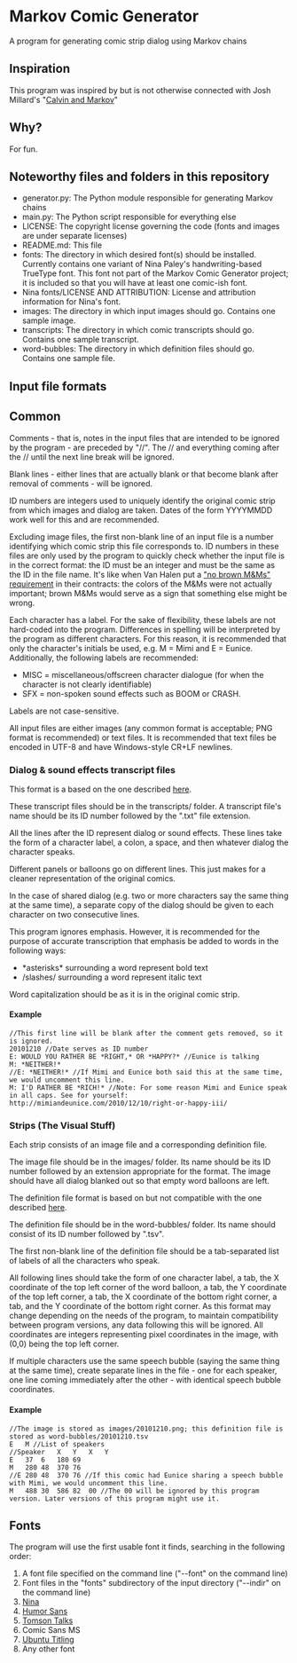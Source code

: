# Markov Comic Generator
A program for generating comic strip dialog using Markov chains

## Inspiration
This program was inspired by but is not otherwise connected with Josh Millard's "[Calvin and Markov](http://www.joshmillard.com/markov/calvin/)"

## Why?
For fun.

## Noteworthy files and folders in this repository
* generator.py: The Python module responsible for generating Markov chains
* main.py: The Python script responsible for everything else
* LICENSE: The copyright license governing the code (fonts and images are under separate licenses)
* README.md: This file
* fonts: The directory in which desired font(s) should be installed. Currently contains one variant of Nina Paley's handwriting-based TrueType font. This font not part of the Markov Comic Generator project; it is included so that you will have at least one comic-ish font.
* Nina fonts/LICENSE AND ATTRIBUTION: License and attribution information for Nina's font.
* images: The directory in which input images should go. Contains one sample image.
* transcripts: The directory in which comic transcripts should go. Contains one sample transcript.
* word-bubbles: The directory in which definition files should go. Contains one sample file.

## Input file formats
## Common
Comments - that is, notes in the input files that are intended to be ignored by the program - are preceded by "//". The // and everything coming after the // until the next line break will be ignored.

Blank lines - either lines that are actually blank or that become blank after removal of comments - will be ignored.

ID numbers are integers used to uniquely identify the original comic strip from which images and dialog are taken. Dates of the form YYYYMMDD work well for this and are recommended.

Excluding image files, the first non-blank line of an input file is a number identifying which comic strip this file corresponds to. ID numbers in these files are only used by the program to quickly check whether the input file is in the correct format: the ID must be an integer and must be the same as the ID in the file name. It's like when Van Halen put a ["no brown M&Ms" requirement](http://www.snopes.com/music/artists/vanhalen.asp) in their contracts: the colors of the M&Ms were not actually important; brown M&Ms would serve as a sign that something else might be wrong.

Each character has a label. For the sake of flexibility, these labels are not hard-coded into the program. Differences in spelling will be interpreted by the program as different characters. For this reason, it is recommended that only the character's initials be used, e.g. M = Mimi and E = Eunice. Additionally, the following labels are recommended:

* MISC = miscellaneous/offscreen character dialogue (for when the character is not clearly identifiable)
* SFX = non-spoken sound effects such as BOOM or CRASH.

Labels are not case-sensitive.

All input files are either images (any common format is acceptable; PNG format is recommended) or text files. It is recommended that text files be encoded in UTF-8 and have Windows-style CR+LF newlines.

### Dialog & sound effects transcript files
This format is a based on the one described [here](http://www.joshmillard.com/2015/07/06/wanna-help-edit-calvin-and-hobbes-transcripts/).

These transcript files should be in the transcripts/ folder. A transcript file's name should be its ID number followed by the ".txt" file extension.

All the lines after the ID represent dialog or sound effects. These lines take the form of a character label, a colon, a space, and then whatever dialog the character speaks.

Different panels or balloons go on different lines. This just makes for a cleaner representation of the original comics.

In the case of shared dialog (e.g. two or more characters say the same thing at the same time), a separate copy of the dialog should be given to each character on two consecutive lines.

This program ignores emphasis. However, it is recommended for the purpose of accurate transcription that emphasis be added to words in the following ways:

* \*asterisks\* surrounding a word represent bold text
* /slashes/ surrounding a word represent italic text

Word capitalization should be as it is in the original comic strip.

#### Example
	//This first line will be blank after the comment gets removed, so it is ignored.
	20101210 //Date serves as ID number
	E: WOULD YOU RATHER BE *RIGHT,* OR *HAPPY?* //Eunice is talking
	M: *NEITHER!*
	//E: *NEITHER!* //If Mimi and Eunice both said this at the same time, we would uncomment this line.
	M: I'D RATHER BE *RICH!* //Note: For some reason Mimi and Eunice speak in all caps. See for yourself: http://mimiandeunice.com/2010/12/10/right-or-happy-iii/

### Strips (The Visual Stuff)
Each strip consists of an image file and a corresponding definition file.

The image file should be in the images/ folder. Its name should be its ID number followed by an extension appropriate for the format. The image should have all dialog blanked out so that empty word balloons are left.

The definition file format is based on but not compatible with the one described [here](http://www.joshmillard.com/2015/07/06/calvin-and-markov/).

The definition file should be in the word-bubbles/ folder. Its name should consist of its ID number followed by ".tsv".

The first non-blank line of the definition file should be a tab-separated list of labels of all the characters who speak.

All following lines should take the form of one character label, a tab, the X coordinate of the top left corner of the word balloon, a tab, the Y coordinate of the top left corner, a tab, the X coordinate of the bottom right corner, a tab, and the Y coordinate of the bottom right corner. As this format may change depending on the needs of the program, to maintain compatibility between program versions, any data following this will be ignored. All coordinates are integers representing pixel coordinates in the image, with (0,0) being the top left corner.

If multiple characters use the same speech bubble (saying the same thing at the same time), create separate lines in the file - one for each speaker, one line coming immediately after the other - with identical speech bubble coordinates.

#### Example
	//The image is stored as images/20101210.png; this definition file is stored as word-bubbles/20101210.tsv
	E	M //List of speakers
	//Speaker	X	Y	X	Y
	E	37	6	180	69
	M	280	48	370	76
	//E	280	48	370	76 //If this comic had Eunice sharing a speech bubble with Mimi, we would uncomment this line.
	M	488	30	586	82	00 //The 00 will be ignored by this program version. Later versions of this program might use it.

## Fonts
The program will use the first usable font it finds, searching in the following order:

1. A font file specified on the command line ("--font" on the command line)
2. Font files in the "fonts" subdirectory of the input directory ("--indir" on the command line)
3. [Nina](https://archive.org/details/NinaPaleyFonts)
4. [Humor Sans](http://antiyawn.com/uploads/humorsans.html)
5. [Tomson Talks](http://frabru.de/c.php/resource/font/TomsonTalks/)
6. Comic Sans MS
7. [Ubuntu Titling](http://www.fontsquirrel.com/fonts/Ubuntu-Titling)
8. Any other font